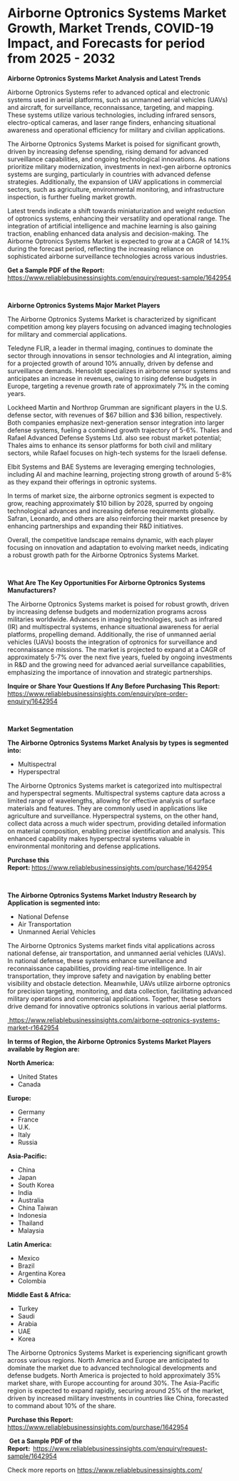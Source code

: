 <p><h1>Airborne Optronics Systems Market Growth, Market Trends, COVID-19 Impact, and Forecasts for period from 2025 - 2032</h1></p><p><strong>Airborne Optronics Systems Market Analysis and Latest Trends</strong></p>
<p><p>Airborne Optronics Systems refer to advanced optical and electronic systems used in aerial platforms, such as unmanned aerial vehicles (UAVs) and aircraft, for surveillance, reconnaissance, targeting, and mapping. These systems utilize various technologies, including infrared sensors, electro-optical cameras, and laser range finders, enhancing situational awareness and operational efficiency for military and civilian applications.</p><p>The Airborne Optronics Systems Market is poised for significant growth, driven by increasing defense spending, rising demand for advanced surveillance capabilities, and ongoing technological innovations. As nations prioritize military modernization, investments in next-gen airborne optronics systems are surging, particularly in countries with advanced defense strategies. Additionally, the expansion of UAV applications in commercial sectors, such as agriculture, environmental monitoring, and infrastructure inspection, is further fueling market growth.</p><p>Latest trends indicate a shift towards miniaturization and weight reduction of optronics systems, enhancing their versatility and operational range. The integration of artificial intelligence and machine learning is also gaining traction, enabling enhanced data analysis and decision-making. The Airborne Optronics Systems Market is expected to grow at a CAGR of 14.1% during the forecast period, reflecting the increasing reliance on sophisticated airborne surveillance technologies across various industries.</p></p>
<p><strong>Get a Sample PDF of the Report:&nbsp;</strong> <a href="https://www.reliablebusinessinsights.com/enquiry/request-sample/1642954?utm_campaign=1847&utm_medium=2&utm_source=Github&utm_content=ia&utm_term=12012025&utm_id=airborne-optronics-systems">https://www.reliablebusinessinsights.com/enquiry/request-sample/1642954</a></p>
<p>&nbsp;</p>
<p><strong>Airborne Optronics Systems Major Market Players</strong></p>
<p><p>The Airborne Optronics Systems Market is characterized by significant competition among key players focusing on advanced imaging technologies for military and commercial applications. </p><p>Teledyne FLIR, a leader in thermal imaging, continues to dominate the sector through innovations in sensor technologies and AI integration, aiming for a projected growth of around 10% annually, driven by defense and surveillance demands. Hensoldt specializes in airborne sensor systems and anticipates an increase in revenues, owing to rising defense budgets in Europe, targeting a revenue growth rate of approximately 7% in the coming years.</p><p>Lockheed Martin and Northrop Grumman are significant players in the U.S. defense sector, with revenues of $67 billion and $36 billion, respectively. Both companies emphasize next-generation sensor integration into larger defense systems, fueling a combined growth trajectory of 5-6%. Thales and Rafael Advanced Defense Systems Ltd. also see robust market potential; Thales aims to enhance its sensor platforms for both civil and military sectors, while Rafael focuses on high-tech systems for the Israeli defense.</p><p>Elbit Systems and BAE Systems are leveraging emerging technologies, including AI and machine learning, projecting strong growth of around 5-8% as they expand their offerings in optronic systems.</p><p>In terms of market size, the airborne optronics segment is expected to grow, reaching approximately $10 billion by 2028, spurred by ongoing technological advances and increasing defense requirements globally. Safran, Leonardo, and others are also reinforcing their market presence by enhancing partnerships and expanding their R&D initiatives.</p><p>Overall, the competitive landscape remains dynamic, with each player focusing on innovation and adaptation to evolving market needs, indicating a robust growth path for the Airborne Optronics Systems Market.</p></p>
<p>&nbsp;</p>
<p><strong>What Are The Key Opportunities For Airborne Optronics Systems Manufacturers?</strong></p>
<p><p>The Airborne Optronics Systems market is poised for robust growth, driven by increasing defense budgets and modernization programs across militaries worldwide. Advances in imaging technologies, such as infrared (IR) and multispectral systems, enhance situational awareness for aerial platforms, propelling demand. Additionally, the rise of unmanned aerial vehicles (UAVs) boosts the integration of optronics for surveillance and reconnaissance missions. The market is projected to expand at a CAGR of approximately 5-7% over the next five years, fueled by ongoing investments in R&D and the growing need for advanced aerial surveillance capabilities, emphasizing the importance of innovation and strategic partnerships.</p></p>
<p><strong>Inquire or Share Your Questions If Any Before Purchasing This Report:</strong> <a href="https://www.reliablebusinessinsights.com/enquiry/pre-order-enquiry/1642954?utm_campaign=1847&utm_medium=2&utm_source=Github&utm_content=ia&utm_term=12012025&utm_id=airborne-optronics-systems">https://www.reliablebusinessinsights.com/enquiry/pre-order-enquiry/1642954</a></p>
<p>&nbsp;</p>
<p><strong>Market Segmentation</strong></p>
<p><strong>The Airborne Optronics Systems Market Analysis by types is segmented into:</strong></p>
<p><ul><li>Multispectral</li><li>Hyperspectral</li></ul></p>
<p><p>The Airborne Optronics Systems market is categorized into multispectral and hyperspectral segments. Multispectral systems capture data across a limited range of wavelengths, allowing for effective analysis of surface materials and features. They are commonly used in applications like agriculture and surveillance. Hyperspectral systems, on the other hand, collect data across a much wider spectrum, providing detailed information on material composition, enabling precise identification and analysis. This enhanced capability makes hyperspectral systems valuable in environmental monitoring and defense applications.</p></p>
<p><strong>Purchase this Report:&nbsp;</strong><a href="https://www.reliablebusinessinsights.com/purchase/1642954?utm_campaign=1847&utm_medium=2&utm_source=Github&utm_content=ia&utm_term=12012025&utm_id=airborne-optronics-systems">https://www.reliablebusinessinsights.com/purchase/1642954</a></p>
<p>&nbsp;</p>
<p><strong>The Airborne Optronics Systems Market Industry Research by Application is segmented into:</strong></p>
<p><ul><li>National Defense</li><li>Air Transportation</li><li>Unmanned Aerial Vehicles</li></ul></p>
<p><p>The Airborne Optronics Systems market finds vital applications across national defense, air transportation, and unmanned aerial vehicles (UAVs). In national defense, these systems enhance surveillance and reconnaissance capabilities, providing real-time intelligence. In air transportation, they improve safety and navigation by enabling better visibility and obstacle detection. Meanwhile, UAVs utilize airborne optronics for precision targeting, monitoring, and data collection, facilitating advanced military operations and commercial applications. Together, these sectors drive demand for innovative optronics solutions in various aerial platforms.</p></p>
<p><a href="https://www.reliablebusinessinsights.com/airborne-optronics-systems-market-r1642954?utm_campaign=1847&utm_medium=2&utm_source=Github&utm_content=ia&utm_term=12012025&utm_id=airborne-optronics-systems">&nbsp;https://www.reliablebusinessinsights.com/airborne-optronics-systems-market-r1642954</a></p>
<p><strong>In terms of Region, the Airborne Optronics Systems Market Players available by Region are:</strong></p>
<p>
    <p> <strong> North America: </strong>
        <ul>
            <li>United States</li>
            <li>Canada</li>
        </ul>
        </p> 
    <p> <strong> Europe: </strong>
        <ul>
            <li>Germany</li>
            <li>France</li>
            <li>U.K.</li>
            <li>Italy</li>
            <li>Russia</li>
        </ul>
        </p> 
    <p> <strong> Asia-Pacific: </strong>
        <ul>
            <li>China</li>
            <li>Japan</li>
            <li>South Korea</li>
            <li>India</li>
            <li>Australia</li>
            <li>China Taiwan</li>
            <li>Indonesia</li>
            <li>Thailand</li>
            <li>Malaysia</li>
        </ul>
        </p> 
    <p> <strong> Latin America: </strong>
        <ul>
            <li>Mexico</li>
            <li>Brazil</li>
            <li>Argentina Korea</li>
            <li>Colombia</li>
        </ul>
        </p> 
    <p> <strong> Middle East & Africa: </strong>
        <ul>
            <li>Turkey</li>
            <li>Saudi</li>
            <li>Arabia</li>
            <li>UAE</li>
            <li>Korea</li>
        </ul>
    </p>
    </p>
<p><p>The Airborne Optronics Systems Market is experiencing significant growth across various regions. North America and Europe are anticipated to dominate the market due to advanced technological developments and defense budgets. North America is projected to hold approximately 35% market share, with Europe accounting for around 30%. The Asia-Pacific region is expected to expand rapidly, securing around 25% of the market, driven by increased military investments in countries like China, forecasted to command about 10% of the share.</p></p>
<p><strong>Purchase this Report: </strong><a href="https://www.reliablebusinessinsights.com/purchase/1642954?utm_campaign=1847&utm_medium=2&utm_source=Github&utm_content=ia&utm_term=12012025&utm_id=airborne-optronics-systems">https://www.reliablebusinessinsights.com/purchase/1642954</a></p>
<p>&nbsp;<strong>Get a Sample PDF of the Report:&nbsp;&nbsp;</strong><a href="https://www.reliablebusinessinsights.com/enquiry/request-sample/1642954?utm_campaign=1847&utm_medium=2&utm_source=Github&utm_content=ia&utm_term=12012025&utm_id=airborne-optronics-systems">https://www.reliablebusinessinsights.com/enquiry/request-sample/1642954</a></p>
<p><strong></strong></p>
<p>Check more reports on <a href="https://www.reliablebusinessinsights.com/?utm_campaign=1847&utm_medium=2&utm_source=Github&utm_content=ia&utm_term=12012025&utm_id=airborne-optronics-systems">https://www.reliablebusinessinsights.com/</a></p>